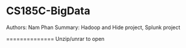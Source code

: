 CS185C-BigData
==============

Authors: Nam Phan
Summary: Hadoop and Hide project, Splunk project

==============
Unzip/unrar to open
